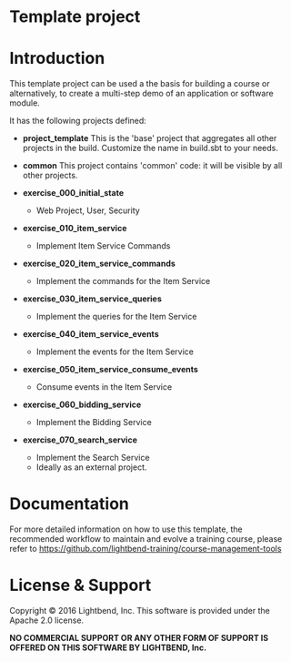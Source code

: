 # Template project

# Introduction

This template project can be used a the basis for building a course or
alternatively, to create a multi-step demo of an application or software
module.

It has the following projects defined:

- **project_template**
  This is the 'base' project that aggregates all other projects in the build.
  Customize the name in build.sbt to your needs.

- **common**
  This project contains 'common' code: it will be visible by all other projects.
  
- **exercise_000_initial_state**
    - Web Project, User, Security
- **exercise_010_item_service**
    - Implement Item Service Commands
- **exercise_020_item_service_commands**
    - Implement the commands for the Item Service
- **exercise_030_item_service_queries**
    - Implement the queries for the Item Service
- **exercise_040_item_service_events**
    - Implement the events for the Item Service
- **exercise_050_item_service_consume_events**
    - Consume events in the Item Service
- **exercise_060_bidding_service**
    - Implement the Bidding Service
- **exercise_070_search_service**
    - Implement the Search Service
    - Ideally as an external project.
  
# Documentation

For more detailed information on how to use this template, the recommended workflow to maintain and evolve a training course, please refer to https://github.com/lightbend-training/course-management-tools

# License & Support

Copyright © 2016 Lightbend, Inc. This software is provided under the Apache 2.0 license.

**NO COMMERCIAL SUPPORT OR ANY OTHER FORM OF SUPPORT IS OFFERED ON THIS SOFTWARE BY LIGHTBEND, Inc.**
